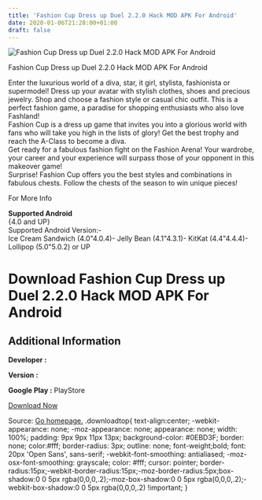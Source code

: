 ```yaml
---
title: 'Fashion Cup Dress up Duel 2.2.0 Hack MOD APK For Android'
date: 2020-01-06T21:28:00+01:00
draft: false
---
```


![Fashion Cup Dress up Duel 2.2.0 Hack MOD APK For Android](https://i2.wp.com/apkhome.net/wp-content/uploads/2017/05/Fashion-Cup-Dress-up-Duel-2.2.0.png "Fashion Cup Dress up Duel 2.2.0 Hack MOD APK For Android")

  

Fashion Cup Dress up Duel 2.2.0 Hack MOD APK For Android

Enter the luxurious world of a diva, star, it girl, stylista, fashionista or supermodel! Dress up your avatar with stylish clothes, shoes and precious jewelry. Shop and choose a fashion style or casual chic outfit. This is a perfect fashion game, a paradise for shopping enthusiasts who also love Fashland!  
Fashion Cup is a dress up game that invites you into a glorious world with fans who will take you high in the lists of glory! Get the best trophy and reach the A-Class to become a diva.  
Get ready for a fabulous fashion fight on the Fashion Arena! Your wardrobe, your career and your experience will surpass those of your opponent in this makeover game!  
Surprise! Fashion Cup offers you the best styles and combinations in fabulous chests. Follow the chests of the season to win unique pieces!

For More Info

**Supported Android**  
{4.0 and UP}  
Supported Android Version:-  
Ice Cream Sandwich (4.0"4.0.4)- Jelly Bean (4.1"4.3.1)- KitKat (4.4"4.4.4)- Lollipop (5.0"5.0.2) or UP

Download Fashion Cup Dress up Duel 2.2.0 Hack MOD APK For Android
=================================================================

Additional Information
----------------------

**Developer :**

**Version :**

**Google Play :** PlayStore

  

[Download Now](https://store4app.co/post/fashion-cup-dress-up-duel-2-2-0-hack-mod-apk-for-android_1573671989)

  
Source: [Go homepage.](https://store4app.co/post/fashion-cup-dress-up-duel-2-2-0-hack-mod-apk-for-android_1573671989) .downloadtop{ text-align:center; -webkit-appearance: none; -moz-appearance: none; appearance: none; width: 100%; padding: 9px 9px 11px 13px; background-color: #0EBD3F; border: none; color:#fff; border-radius: 3px; outline: none; font-weight;bold; font: 20px 'Open Sans', sans-serif; -webkit-font-smoothing: antialiased; -moz-osx-font-smoothing: grayscale; color: #fff; cursor: pointer; border-radius:15px;-webkit-border-radius:15px;-moz-border-radius:5px;box-shadow:0 0 5px rgba(0,0,0,.2);-moz-box-shadow:0 0 5px rgba(0,0,0,.2);-webkit-box-shadow:0 0 5px rgba(0,0,0,.2) !important; }